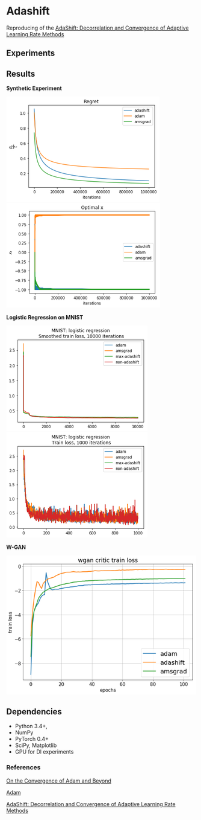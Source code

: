 # Adashift

Reproducing of the [AdaShift: Decorrelation and Convergence of Adaptive Learning Rate Methods](https://openreview.net/forum?id=HkgTkhRcKQ)


## Experiments

## Results

**Synthetic Experiment**

![Synthetic](/img/regret_synth.png) ![Synthetic_optval](/img/opt_synth.png)


**Logistic Regression on MNIST**

![LR1](/img/mnist_LR_smooth_1000.png) ![LR2](/img/mnist_LR_1000.png)

**W-GAN**

![wgan](/img/wgan_train_loss100.png)

## Dependencies

- Python 3.4+,
- NumPy 
- PyTorch 0.4+
- SciPy, Matplotlib
- GPU for Dl experiments
### References

[On the Convergence of Adam and Beyond](https://openreview.net/forum?id=ryQu7f-RZ&utm_campaign=Revue%20newsletter&utm_medium=Newsletter&utm_source=piqcy)

[ Adam ](https://arxiv.org/abs/1412.6980)


[AdaShift: Decorrelation and Convergence of Adaptive Learning Rate Methods](https://arxiv.org/abs/1810.00143)

